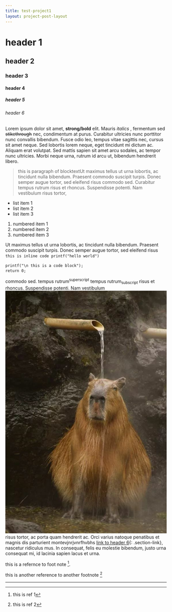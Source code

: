 ```yaml
---
title: test-project1
layout: project-post-layout
---
```


# header 1
## header 2
### header 3
#### header 4
##### header 5
###### header 6

Lorem ipsum dolor sit amet, **strong/bold** elit. Mauris *italics* , fermentum sed ~~stikethrough~~ nec, condimentum at purus. Curabitur ultricies nunc porttitor nunc convallis bibendum. Fusce odio leo, tempus vitae sagittis nec, cursus sit amet neque. Sed lobortis lorem neque, eget tincidunt mi dictum ac. Aliquam erat volutpat. Sed mattis sapien sit amet arcu sodales, ac tempor nunc ultricies. Morbi neque urna, rutrum id arcu ut, bibendum hendrerit libero.

> this is  paragraph of blocktextUt maximus tellus ut urna lobortis, ac tincidunt nulla bibendum. Praesent commodo suscipit turpis. Donec semper augue tortor, sed eleifend risus commodo sed. Curabitur tempus rutrum risus et rhoncus. Suspendisse potenti. Nam vestibulum risus tortor, 

- list item 1
- list item 2
- list item 3

1. numbered item 1
2. numbered item 2
3. numbered item 3

Ut maximus tellus ut urna lobortis, ac tincidunt nulla bibendum. Praesent commodo suscipit turpis. Donec semper augue tortor, sed eleifend risus `this is inline code printf("hello world")` 

```
printf("\n this is a code block");
return 0;
```
commodo sed. tempus rutrum<sup>superscript</sup> tempus rutrum<sub>subscript</sub> risus et rhoncus. Suspendisse potenti. Nam vestibulum ![test image](/assets/images/capybara.jpg) risus tortor, ac porta quam hendrerit ac. Orci varius natoque penatibus et magnis dis parturient montevjnrjvnrfhvbhs [link to header 6](#header-6){: .section-link}, nascetur ridiculus mus. In consequat, felis eu molestie bibendum, justo urna consequat mi, id lacinia sapien lacus et urna.

this is a refernce to foot note [^1].

this is another reference to another footnote [^2]

---

[^1]: this is ref 1
[^2]: this is ref 2

